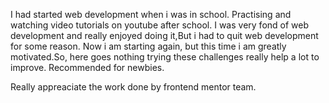 I had started web development when i was in school. Practising and watching video tutorials on youtube after school. I was very fond of web development and really enjoyed doing it,But i had to quit web development for some reason. Now i am starting again, but this time i am greatly motivated.So, here goes nothing trying these challenges really help a lot to improve. Recommended for newbies.

Really appreaciate the work done by frontend mentor team.
